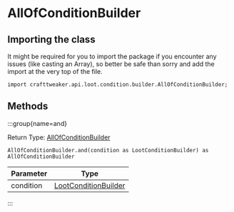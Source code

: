 # AllOfConditionBuilder

## Importing the class

It might be required for you to import the package if you encounter any issues (like casting an Array), so better be safe than sorry and add the import at the very top of the file.
```zenscript
import crafttweaker.api.loot.condition.builder.AllOfConditionBuilder;
```


## Methods

:::group{name=and}

Return Type: [AllOfConditionBuilder](/vanilla/api/loot/condition/builder/AllOfConditionBuilder)

```zenscript
AllOfConditionBuilder.and(condition as LootConditionBuilder) as AllOfConditionBuilder
```

| Parameter |                                       Type                                       |
|-----------|----------------------------------------------------------------------------------|
| condition | [LootConditionBuilder](/vanilla/api/loot/condition/builder/LootConditionBuilder) |


:::


